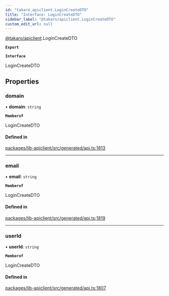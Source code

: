 ```yaml
---
id: "takaro_apiclient.LoginCreateDTO"
title: "Interface: LoginCreateDTO"
sidebar_label: "@takaro/apiclient.LoginCreateDTO"
custom_edit_url: null
---
```


[@takaro/apiclient](../modules/takaro_apiclient.md).LoginCreateDTO

**`Export`**

**`Interface`**

LoginCreateDTO

## Properties

### domain

• **domain**: `string`

**`Memberof`**

LoginCreateDTO

#### Defined in

[packages/lib-apiclient/src/generated/api.ts:1813](https://github.com/niekcandaele/Takaro/blob/91fb19b/packages/lib-apiclient/src/generated/api.ts#L1813)

___

### email

• **email**: `string`

**`Memberof`**

LoginCreateDTO

#### Defined in

[packages/lib-apiclient/src/generated/api.ts:1819](https://github.com/niekcandaele/Takaro/blob/91fb19b/packages/lib-apiclient/src/generated/api.ts#L1819)

___

### userId

• **userId**: `string`

**`Memberof`**

LoginCreateDTO

#### Defined in

[packages/lib-apiclient/src/generated/api.ts:1807](https://github.com/niekcandaele/Takaro/blob/91fb19b/packages/lib-apiclient/src/generated/api.ts#L1807)
